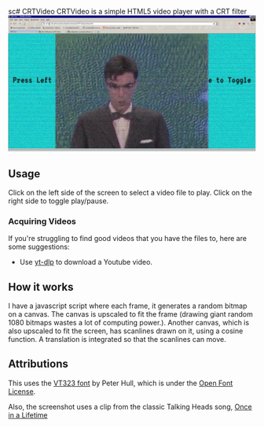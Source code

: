 sc# CRTVideo
CRTVideo is a simple HTML5 video player with a CRT filter
![Screenshot showing a clip from the music video from Talking Heads' Once in a Lifetime with a CRT filter](Screenshot_2022-03-26_21-26-41.png)
## Usage
Click on the left side of the screen to select a video file to play. Click on the right side to toggle play/pause.

### Acquiring Videos
If you're struggling to find good videos that you have the files to, here are some suggestions:

- Use [yt-dlp](https://github.com/yt-dlp/yt-dlp) to download a Youtube video.


## How it works
I have a javascript script where each frame, it generates a random bitmap on a canvas. The canvas is upscaled to fit the frame (drawing giant random 1080 bitmaps wastes a lot of computing power.).
Another canvas, which is also upscaled to fit the screen, has scanlines drawn on it, using a cosine function. A translation is integrated so that the scanlines can move.

## Attributions
This uses the [VT323 font](https://fonts.google.com/specimen/VT323) by Peter Hull, which is under the [Open Font License](https://scripts.sil.org/cms/scripts/page.php?site_id=nrsi&id=OFL).

Also, the screenshot uses a clip from the classic Talking Heads song, [Once in a Lifetime](https://www.youtube.com/watch?v=5IsSpAOD6K8)